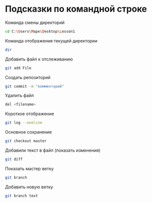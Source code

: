 # Подсказки по командной строке

Команда смены директорий
```sh
cd C:\Users\Марк\Desktop\Lesson1
```

Команда отображения текущей директории
```sh
dir
```

Добавить файл к отслеживанию
```sh
git add File
```

Создать репозиторий
```sh
git commit -m "комментарий"
```

Удалить файл
```sh
del <filename>
```


Короткое отображение
```sh
git log --oneline
```

Основное сохранение
```sh
git checkout master
```

Добавили текст в файл (показать изменения)
```sh
git diff
```

Показать мастер ветку
```sh
git branch
```

Добавить новую ветку
```sh
git branch text
```